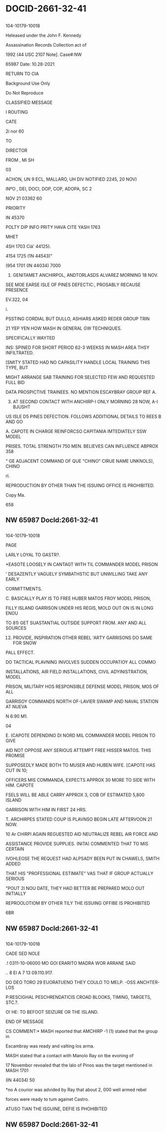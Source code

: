 # DOCID-2661-32-41

##
104-10179-10018

Heleased under the John F. Kennedy

Assassination Records Collection act of

1992 (44 USC 2107 Note]. Case#:NW

65987 Date: 10.28-2021

RETURN TO CIA

Background Use Only

Do Not Reproduce

CLASSIFIED MESSAGE

I ROUTING

CATE

2i nor 60

TO

DIRECTOR

FROM , Mi SH

03

ACHON, UN 9 ECL, MALLARO, UH DIV NOTIFIED 2245, 20 NOV)

INºO , DEI, DOCI, DOP, COP, ADOPA, SC 2

NOV 21 03362 60

PRIORITY

IN 45370

POLTY DIP INFO PRITY HAVA CITE YASH 1763

MHET

4SH 1703 Ciá' 44125).

4154 1725 (1N 44543)"

(954 1701 (IN 44034) 7000

1. GENITAMET ANCHIRPOL, ANDTORLASDS ALVAREZ MORNING 18 NOV.

SEE MOE EARSE ISLE OF PINES DEFECTIC:, PROSABLY RECAUSE PRESENCE

EV.322, 04

i.

PSSTING CORDIAL BUT DULLO, ASHIARS ASKED REDER GROUP TRIN

21 YEP YEN HOW MASH IN GENERAL GW TECHNIQUES.

SPECIFICALLY WAYTED

INS: SPINED FOR SHORT PERIOD 62-3 WEEKSS IN MASH AREA THSY INFILTRATED.

[SMITY STATED HAD NO CAPASILITY HANDLE LOCAL TRAINING THIS TYPE, BUT

MIGHT ARRANGE SAB TRAINING FOR SELECTED FEW AND REQUESTED FULL BID

DATA PROSPICTIVE TRAINEES. NO MENTION ESCAYBRAY GROUP REF A.

3. AT SECOND CONTACT WITH ANCHIRP-I ONLY MORNING 28 NOW, A-I BJUSHT

US ISLE D5 PINES DEFECTION. FOLLOWS ADDITIONAL DETAILS TO REES B AND GO

A. CAPOTE IN CHARGE REINFORCSO CAPITANIA IMTEDIATELY SSW MODEL

PRISES. TOTAL STRENGTH 750 MEN. BELIEVES CAN INFLUENCE ABPROX 358

" GE ADJACENT COMMAND OF QUE "CHINO" CIRUE NAME UNKNOLS), CHINO

rl.

REPRODUCTION BY OTHER THAN THE ISSUING OFFICE IS PROHIBITED.

Copy Ma.

658

NW 65987 Docld:2661-32-41
---

##
104-10179-10018

PAGE

LARLY LOYAL TO GASTR?.

*EASOTE LOOSELY IN CANTAGT WITH TIL COMMANDER MODEL PRISON

' DESAZENTLY VAGUELY SYMBATHSTIC BUT UNWILLING TAKE ANY EARLY

CORMITTMENTS.

C. BASICALLY PLAY IS TO FREE HUBER MATOS FROY MODEL PRISON,

FILLY ISLAND GARRISON UNDER HIS REGIS, MOLD OUT ON IS IN LONG ENOU

TO 81) GET SUASTANTIAL OUTSIDE SUPPORT FROM. ANY AND ALL SOURCES

12) PROVIDE, INSPIRATION OTHER REBEL 'ARTY GARRISONS DO SAME FOR SNOW

PALL EFFECT.

DO TACTICAL PLAVNING INVOLVES SUDDEN OCCUPATIOY ALL COMMO

INSTALLATIONS, AIR FIELD INSTALLATIONS, CIVIL ADYINISTRATION, MODEL

PRISON, MILITARY HOS RESPONSIBLE DEFENSE MODEL PRISON, MOS OF ALL

GARRISOY COMMANDS NORTH OF-LAVIER SWAMP AND NAVAL STATION AT NUEVA

N 6:90 M1.

04

E. (CAPOTE DEPENDINO DI NORD MIL COMMANDER MODEL PRISON TO GIVE

AID NOT OPPOSE ANY SERIOUS ATTEMPT FREE HISSER MATOS. THIS PROMISE

SUPPOSEDLY MADE BOTH TO MUSER AND HUBEN WIFE. [CAPOTE HAS CUT IN 10;

OFFICERS MIS COMMANDA, EXPECTS APPROX 30 MORE TO SIDE WITH HIM. CAPOTE

FSELS WILL BE ABLE CARRY APPROX 3, COB OF ESTIMATED 5,800 ISLAND

GARRISON WITH HIM IN FIRST 24 HRS.

T. ARCHIRPES STATED COUP IS PLAVNSO BEGIN LATE AFTERVOON 21 NOW.

10 Ar CHIRPI AGAIN REGUESTED AID NEUTRALIZE REBEL AIR FORCE AND

ASSISTANCE PROVIDE SUPPLIES. (NITA) COMMENTED THAT TO MIS CERTAIN

IVOHLEOSE THE REQUEST HAD ALPSADY BEEN PUT IN CHAWELS, SMITH ADDED

THAT HIS "PROFESSIONAL ESTIMATE" VAS THAT IF GROUP ACTUALLY SERIOUS

"POUT 2I NOU DATE, THEY HAD BETTER BE PREPARED MOLO OUT INITIALLY

REPROOLOTIOM BY OTHER TILY THE ISSUING OFFIBE IS PROHIBITED

6BR

NW 65987 Docld:2661-32-41
---

##
104-10179-10018

CADE SED NOLE

.! 0311-10-06000 MO GOl ERARITO MADRA WOR ARRANE SAID

.. 8 El A 7 13 09.110.917.

DO DEO TORO 29 EUORATUENO THEY COULO TO MELP. -OSS ANCHTER-LOS

P:RESCIGHAL PESCHRENDATICIS CROAD BLOOKS, TIMING, TARGETS, STC.?.

O! HE: TO BEFOOT SEIZURE OR THE ISLAND.

END OF MESSAGE

CS COMMENT:* MASH reported that AMCHIRP -1 (1) stated that the group in

Escambray was ready and valting los arma.

MASH stated that a contact with Manolo Ray on tbe evoning of

17 Novembor revoaled that the lalo of Pinos was the target mentioned in MASH 1701

(IN 44034) 50

*no A courior was advided by Ray that about 2, 000 well armed rebel

forces were ready to tum againet Castro.

ATUSO TIAN THE ISGUINE, DEFIE IS PHOHIBITED

NW 65987 Docld:2661-32-41
---

